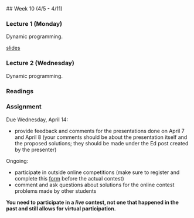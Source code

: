 <div class="week">

<div class="week_heading" markdown="1">
## Week 10 (4/5 - 4/11)
</div>

<div class="column_materials"  markdown="1">

### Lecture 1 (Monday)

Dynamic programming.

[slides](slides/11-dynamic_programming_3.html)

### Lecture 2 (Wednesday)

Dynamic programming.

### Readings




</div>

<div class="column_assign"  markdown="1">


### Assignment

Due Wednesday, April 14:
- provide feedback and comments for the presentations done on April 7 and April 8
(your comments should be about the presentation itself and the proposed solutions;
they should be made under the Ed post created by the presenter)


Ongoing:
- participate in outside online competitions (make sure to register and complete
this [form](https://forms.gle/h4Lb5faESmUsUybE8) before the actual contest)
- comment and ask questions about solutions for the online contest problems made by other students

__You need to participate in a _live_ contest, not one that happened in the past and still allows for virtual participation.__


</div>
</div>
